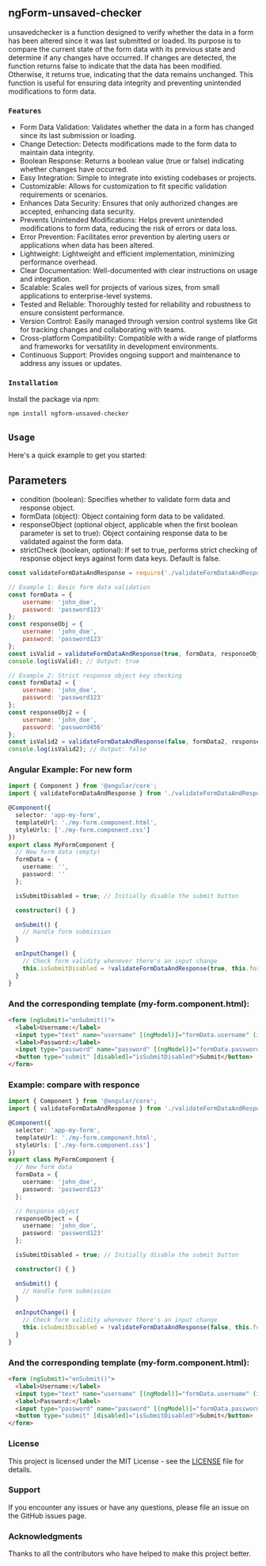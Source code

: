 ## ngForm-unsaved-checker

unsavedchecker is a function designed to verify whether the data in a form has been altered since it was last submitted or loaded. Its purpose is to compare the current state of the form data with its previous state and determine if any changes have occurred. If changes are detected, the function returns false to indicate that the data has been modified. Otherwise, it returns true, indicating that the data remains unchanged. This function is useful for ensuring data integrity and preventing unintended modifications to form data.

### ```Features```

 - Form Data Validation: Validates whether the data in a form has changed since its last submission or loading.
 - Change Detection: Detects modifications made to the form data to maintain data integrity.
 - Boolean Response: Returns a boolean value (true or false) indicating whether changes have occurred.
 - Easy Integration: Simple to integrate into existing codebases or projects.
 - Customizable: Allows for customization to fit specific validation requirements or scenarios.
 - Enhances Data Security: Ensures that only authorized changes are accepted, enhancing data security.
 - Prevents Unintended Modifications: Helps prevent unintended modifications to form data, reducing the risk of errors or data loss.
 - Error Prevention: Facilitates error prevention by alerting users or applications when data has been altered.
 - Lightweight: Lightweight and efficient implementation, minimizing performance overhead.
 - Clear Documentation: Well-documented with clear instructions on usage and integration.
 - Scalable: Scales well for projects of various sizes, from small applications to enterprise-level systems.
 - Tested and Reliable: Thoroughly tested for reliability and robustness to ensure consistent performance.
 - Version Control: Easily managed through version control systems like Git for tracking changes and collaborating with teams.
 - Cross-platform Compatibility: Compatible with a wide range of platforms and frameworks for versatility in development environments.
 - Continuous Support: Provides ongoing support and maintenance to address any issues or updates.

### ```Installation```

Install the package via npm:

```curl 
npm install ngform-unsaved-checker
````

## ```Usage```

Here's a quick example to get you started:


## Parameters
- condition (boolean): Specifies whether to validate form data and response object.
- formData (object): Object containing form data to be validated.
- responseObject (optional object, applicable when the first boolean parameter is set to true): Object containing response data to be validated against the form data.
- strictCheck (boolean, optional): If set to true, performs strict checking of response object keys against form data keys. Default is false.



```js 
const validateFormDataAndResponse = require('./validateFormDataAndResponse');

// Example 1: Basic form data validation
const formData = {
    username: 'john_doe',
    password: 'password123'
};
const responseObj = {
    username: 'john_doe',
    password: 'password123'
};
const isValid = validateFormDataAndResponse(true, formData, responseObj);
console.log(isValid); // Output: true

// Example 2: Strict response object key checking
const formData2 = {
    username: 'john_doe',
    password: 'password123'
};
const responseObj2 = {
    username: 'john_doe',
    password: 'password456'
};
const isValid2 = validateFormDataAndResponse(false, formData2, responseObj2, true);
console.log(isValid2); // Output: false

```

### Angular Example: For new form

```ts
import { Component } from '@angular/core';
import { validateFormDataAndResponse } from './validateFormDataAndResponse'; // Import the function

@Component({
  selector: 'app-my-form',
  templateUrl: './my-form.component.html',
  styleUrls: ['./my-form.component.css']
})
export class MyFormComponent {
  // New form data (empty)
  formData = {
    username: '',
    password: ''
  };

  isSubmitDisabled = true; // Initially disable the submit button

  constructor() { }

  onSubmit() {
    // Handle form submission
  }

  onInputChange() {
    // Check form validity whenever there's an input change
    this.isSubmitDisabled = !validateFormDataAndResponse(true, this.formData);
  }
}


```

### And the corresponding template (my-form.component.html):

```html
<form (ngSubmit)="onSubmit()">
  <label>Username:</label>
  <input type="text" name="username" [(ngModel)]="formData.username" (input)="onInputChange()">
  <label>Password:</label>
  <input type="password" name="password" [(ngModel)]="formData.password" (input)="onInputChange()">
  <button type="submit" [disabled]="isSubmitDisabled">Submit</button>
</form>


```

### Example: compare with responce

```ts
import { Component } from '@angular/core';
import { validateFormDataAndResponse } from './validateFormDataAndResponse'; // Import the function

@Component({
  selector: 'app-my-form',
  templateUrl: './my-form.component.html',
  styleUrls: ['./my-form.component.css']
})
export class MyFormComponent {
  // New form data
  formData = {
    username: 'john_doe',
    password: 'password123'
  };

  // Response object
  responseObject = {
    username: 'john_doe',
    password: 'password123'
  };

  isSubmitDisabled = true; // Initially disable the submit button

  constructor() { }

  onSubmit() {
    // Handle form submission
  }

  onInputChange() {
    // Check form validity whenever there's an input change
    this.isSubmitDisabled = !validateFormDataAndResponse(false, this.formData, this.responseObject);
  }
}


```

### And the corresponding template (my-form.component.html):

```html
<form (ngSubmit)="onSubmit()">
  <label>Username:</label>
  <input type="text" name="username" [(ngModel)]="formData.username" (input)="onInputChange()">
  <label>Password:</label>
  <input type="password" name="password" [(ngModel)]="formData.password" (input)="onInputChange()">
  <button type="submit" [disabled]="isSubmitDisabled">Submit</button>
</form>

```

### License
This project is licensed under the MIT License - see the [LICENSE](LICENSE) file for details.

### Support
If you encounter any issues or have any questions, please file an issue on the GitHub issues page.

### Acknowledgments

Thanks to all the contributors who have helped to make this project better.

